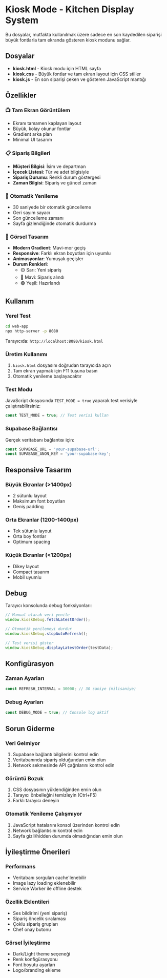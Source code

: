 # Kiosk Mode - Kitchen Display System

Bu dosyalar, mutfakta kullanılmak üzere sadece en son kaydedilen siparişi büyük fontlarla tam ekranda gösteren kiosk modunu sağlar.

## Dosyalar

- **kiosk.html** - Kiosk modu için HTML sayfa
- **kiosk.css** - Büyük fontlar ve tam ekran layout için CSS stiller
- **kiosk.js** - En son siparişi çeken ve gösteren JavaScript mantığı

## Özellikler

### 📺 Tam Ekran Görüntülem
- Ekranı tamamen kaplayan layout
- Büyük, kolay okunur fontlar
- Gradient arka plan
- Minimal UI tasarım

### 📋 Sipariş Bilgileri
- **Müşteri Bilgisi**: İsim ve departman
- **İçecek Listesi**: Tür ve adet bilgisiyle
- **Sipariş Durumu**: Renkli durum göstergesi
- **Zaman Bilgisi**: Sipariş ve güncel zaman

### 🔄 Otomatik Yenileme
- 30 saniyede bir otomatik güncelleme
- Geri sayım sayacı
- Son güncelleme zamanı
- Sayfa gizlendiğinde otomatik durdurma

### 🎨 Görsel Tasarım
- **Modern Gradient**: Mavi-mor geçiş
- **Responsive**: Farklı ekran boyutları için uyumlu
- **Animasyonlar**: Yumuşak geçişler
- **Durum Renkleri**: 
  - 🟡 Sarı: Yeni sipariş
  - 🔵 Mavi: Sipariş alındı  
  - 🟢 Yeşil: Hazırlandı

## Kullanım

### Yerel Test
```bash
cd web-app
npx http-server -p 8080
```
Tarayıcıda: `http://localhost:8080/kiosk.html`

### Üretim Kullanımı
1. `kiosk.html` dosyasını doğrudan tarayıcıda açın
2. Tam ekran yapmak için F11 tuşuna basın
3. Otomatik yenileme başlayacaktır

### Test Modu
JavaScript dosyasında `TEST_MODE = true` yaparak test verisiyle çalıştırabilirsiniz:
```javascript
const TEST_MODE = true; // Test verisi kullan
```

### Supabase Bağlantısı
Gerçek veritabanı bağlantısı için:
```javascript
const SUPABASE_URL = 'your-supabase-url';
const SUPABASE_ANON_KEY = 'your-supabase-key';
```

## Responsive Tasarım

### Büyük Ekranlar (>1400px)
- 2 sütunlu layout
- Maksimum font boyutları
- Geniş padding

### Orta Ekranlar (1200-1400px)
- Tek sütunlu layout
- Orta boy fontlar
- Optimum spacing

### Küçük Ekranlar (<1200px) 
- Dikey layout
- Compact tasarım
- Mobil uyumlu

## Debug

Tarayıcı konsolunda debug fonksiyonları:
```javascript
// Manual olarak veri yenile
window.kioskDebug.fetchLatestOrder();

// Otomatik yenilemeyi durdur
window.kioskDebug.stopAutoRefresh();

// Test verisi göster
window.kioskDebug.displayLatestOrder(testData);
```

## Konfigürasyon

### Zaman Ayarları
```javascript
const REFRESH_INTERVAL = 30000; // 30 saniye (milisaniye)
```

### Debug Ayarları
```javascript
const DEBUG_MODE = true; // Console log aktif
```

## Sorun Giderme

### Veri Gelmiyor
1. Supabase bağlantı bilgilerini kontrol edin
2. Veritabanında sipariş olduğundan emin olun
3. Network sekmesinde API çağrılarını kontrol edin

### Görüntü Bozuk
1. CSS dosyasının yüklendiğinden emin olun
2. Tarayıcı önbelleğini temizleyin (Ctrl+F5)
3. Farklı tarayıcı deneyin

### Otomatik Yenileme Çalışmıyor
1. JavaScript hatalarını konsol üzerinden kontrol edin
2. Network bağlantısını kontrol edin
3. Sayfa gizli/hidden durumda olmadığından emin olun

## İyileştirme Önerileri

### Performans
- Veritabanı sorguları cache'lenebilir
- Image lazy loading eklenebilir
- Service Worker ile offline destek

### Özellik Eklentileri  
- Ses bildirimi (yeni sipariş)
- Sipariş öncelik sıralaması
- Çoklu sipariş grupları
- Chef onay butonu

### Görsel İyileştirme
- Dark/Light theme seçeneği
- Renk konfigürasyonu
- Font boyutu ayarları
- Logo/branding ekleme